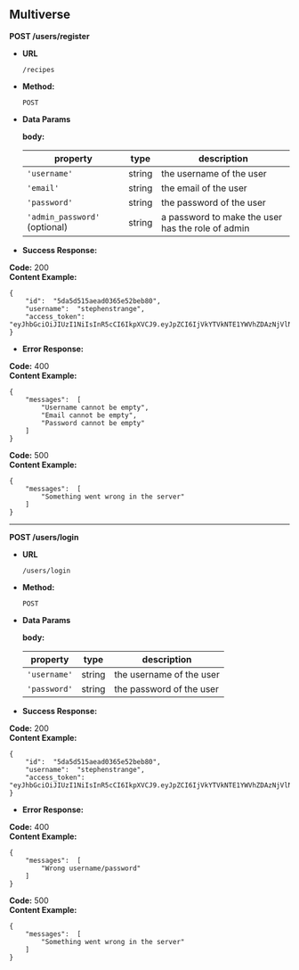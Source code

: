 
**Multiverse**
----

**POST /users/register**
* **URL**

  `/recipes`

* **Method:**

  `POST` 
  
* **Data Params**
 
   **body:**
   
	| property | type | description |
	|--|--|--|
	|`'username'`| string | the username of the user |
	|`'email'`| string | the email of the user |
	|`'password'`| string | the password of the user |
	|`'admin_password'` (optional)| string | a password to make the user has the role of admin |


* **Success Response:**

**Code:** 200 <br />
    **Content Example:** 
  
```
{
	"id":  "5da5d515aead0365e52beb80",
	"username":  "stephenstrange",
	"access_token": "eyJhbGciOiJIUzI1NiIsInR5cCI6IkpXVCJ9.eyJpZCI6IjVkYTVkNTE1YWVhZDAzNjVlNTJiZWI4MCIsInVzZXJuYW1lIjoic3RlcGhlbnN0cmFuZ2UiLCJpYXQiOjE1NzExNDkwNzd9.hj_XW8sXMnVMt8HOgMKIHmt6p3YyZzJa7onl06k8MR8"
}
```
 
* **Error Response:**

**Code:** 400 <br />
    **Content Example:** 
```
{
	"messages":  [
		"Username cannot be empty",
		"Email cannot be empty",
		"Password cannot be empty"
	]
}
```

**Code:** 500 <br />
    **Content Example:** 
```
{
	"messages":  [
		"Something went wrong in the server"
	]
}
```
----

**POST /users/login**
* **URL**

  `/users/login`

* **Method:**

  `POST` 
  
* **Data Params**
 
   **body:**
   
	| property | type | description |
	|--|--|--|
	|`'username'`| string | the username of the user |
	|`'password'`| string | the password of the user |


* **Success Response:**

**Code:** 200 <br />
    **Content Example:** 
  
```
{
	"id":  "5da5d515aead0365e52beb80",
	"username":  "stephenstrange",
	"access_token": "eyJhbGciOiJIUzI1NiIsInR5cCI6IkpXVCJ9.eyJpZCI6IjVkYTVkNTE1YWVhZDAzNjVlNTJiZWI4MCIsInVzZXJuYW1lIjoic3RlcGhlbnN0cmFuZ2UiLCJpYXQiOjE1NzExNDkwNzd9.hj_XW8sXMnVMt8HOgMKIHmt6p3YyZzJa7onl06k8MR8"
}
```
 
* **Error Response:**

**Code:** 400 <br />
    **Content Example:** 
```
{
	"messages":  [
		"Wrong username/password"
	]
}
```
**Code:** 500 <br />
    **Content Example:** 
```
{
	"messages":  [
		"Something went wrong in the server"
	]
}
```
